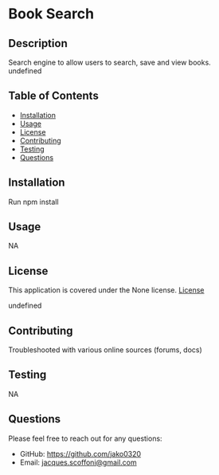 
# Book Search

## Description
Search engine to allow users to search, save and view books.<br>
undefined

## Table of Contents
- [Installation](#installation)
- [Usage](#usage)
- [License](#license)
- [Contributing](#contributing)
- [Testing](#testing)
- [Questions](#questions)

## Installation
Run npm install

## Usage
NA

## License

  
This application is covered under the None license. [License]( undefined )

  undefined


## Contributing
Troubleshooted with various online sources (forums, docs)

## Testing
NA

## Questions
Please feel free to reach out for any questions:
- GitHub: https://github.com/jako0320
- Email: jacques.scoffoni@gmail.com
